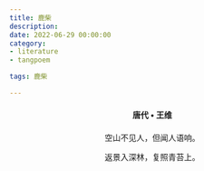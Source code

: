 ```yaml
---
title: 鹿柴
description:
date: 2022-06-29 00:00:00
category:
- literature
- tangpoem

tags: 鹿柴

---
```


<div id="poem-author">
唐代 • 王维
</div>
<div id="poem-body">
<p class="poem-paragraph">空山不见人，但闻人语响。</p>
<p class="poem-paragraph">返景入深林，复照青苔上。</p>

</div>

<style>

#poem-author {
    width: 100%;
    text-align: center;
    margin: 20px 0;
    font-weight: bold;
}
#poem-body {
    width: 100%;
    text-align: center;
}
.poem-paragraph {
    font-family: "仿宋"
}

</style>